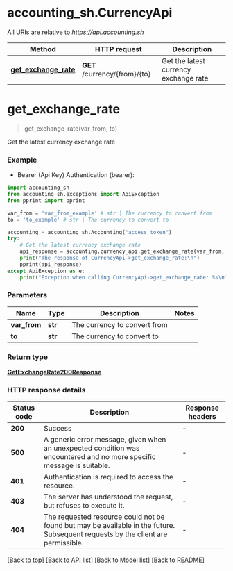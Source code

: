 # accounting_sh.CurrencyApi

All URIs are relative to *https://api.accounting.sh*

Method | HTTP request | Description
------------- | ------------- | -------------
[**get_exchange_rate**](CurrencyApi.md#get_exchange_rate) | **GET** /currency/{from}/{to} | Get the latest currency exchange rate


# **get_exchange_rate**
> get_exchange_rate(var_from, to)

Get the latest currency exchange rate

### Example

* Bearer (Api Key) Authentication (bearer):

```python
import accounting_sh
from accounting_sh.exceptions import ApiException
from pprint import pprint

var_from = 'var_from_example' # str | The currency to convert from
to = 'to_example' # str | The currency to convert to

accounting = accounting_sh.Accounting("access_token")
try:
    # Get the latest currency exchange rate
    api_response = accounting.currency_api.get_exchange_rate(var_from, to)
    print("The response of CurrencyApi->get_exchange_rate:\n")
    pprint(api_response)
except ApiException as e:
    print("Exception when calling CurrencyApi->get_exchange_rate: %s\n" % e)

```



### Parameters


Name | Type | Description  | Notes
------------- | ------------- | ------------- | -------------
 **var_from** | **str**| The currency to convert from | 
 **to** | **str**| The currency to convert to | 

### Return type

[**GetExchangeRate200Response**](GetExchangeRate200Response.md)

### HTTP response details

| Status code | Description | Response headers |
|-------------|-------------|------------------|
**200** | Success |  -  |
**500** | A generic error message, given when an unexpected condition was encountered and no more specific message is suitable. |  -  |
**401** | Authentication is required to access the resource. |  -  |
**403** | The server has understood the request, but refuses to execute it. |  -  |
**404** | The requested resource could not be found but may be available in the future. Subsequent requests by the client are permissible. |  -  |

[[Back to top]](#) [[Back to API list]](../README.md#documentation-for-api-endpoints) [[Back to Model list]](../README.md#documentation-for-models) [[Back to README]](../README.md)

